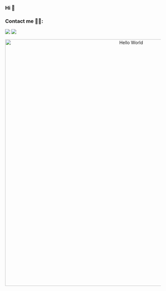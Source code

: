 ### Hi 👋

### Contact me 🙋‍♂:

[![](https://cdn.jsdelivr.net/gh/yiktt/cdn/img/yiktt/tg.svg)](https://t.me/SanRenBot)
[![](https://cdn.jsdelivr.net/gh/yiktt/cdn/img/yiktt/gmail.svg)](mailto:yiktt@proton.me)

<p align="center">
    <!-- https://github.com/DenverCoder1/readme-typing-svg -->
    <img width="800" src="https://readme-typing-svg.demolab.com?font=LXGW+WenKai+TC&size=22&pause=1000&center=true&vCenter=true&random=false&width=600&lines=Welcome+to+my+GitHub+profile+page!;%e6%ac%a2%e8%bf%8e%e6%9d%a5%e5%88%b0%e6%88%91%e7%9a%84+GitHub+%e4%b8%bb%e9%a1%b5%ef%bc%81" alt="Hello World" title="Hello World"/>
</p>


